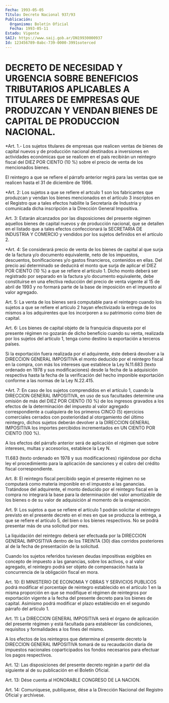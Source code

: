 ```yaml
---
Fecha: 1993-05-05
Título: Decreto Nacional 937/93
Publicación:
  Organismo: Boletín Oficial
  Fecha: 1993-05-11
Estado: Vigente
SAIJ: https://www.saij.gob.ar/DN19930000937
Id: 123456789-0abc-739-0000-3991soterced
---
```

# DECRETO DE NECESIDAD Y URGENCIA SOBRE BENEFICIOS TRIBUTARIOS APLICABLES A TITULARES DE EMPRESAS QUE PRODUZCAN Y VENDAN BIENES DE CAPITAL DE PRODUCCION NACIONAL.

<a id="1"></a>
*Art. 1.- Los sujetos titulares de empresas que realicen ventas de bienes  de  capital nuevos y de producción nacional destinados a inversiones en actividades  económicas  que  se realicen en el país recibirán un reintegro fiscal del DIEZ POR CIENTO  (10  %) sobre el precio de venta de los mencionados bienes.

El reintegro a que se refiere el párrafo anterior regirá  para las ventas   que  se  realicen  hasta  el  31  de  diciembre  de  1996.

<a id="2"></a>
*Art.  2:  Los  sujetos a que se refiere el artculo 1 son los fabricantes que produzcan  y  vendan  los  bienes mencionados en el artículo 3 inscriptos en el Registro que a tales  efectos  habilite la  Secretaría  de  Industria  y comunicada dicha inscripción a  la Dirección General Impositiva.

<a id="3"></a>
Art.  3: Estarán alcanzados por las disposiciones del presente régimen  aquellos    bienes  de  capital  nuevos  y  de  producción nacional,  que se detallen  en  el  listado  que  a  tales  efectos confeccionará  la SECRETARIA DE INDUSTRIA Y COMERCIO y vendidos por los sujetos definidos en el artículo 2.

<a id="4"></a>
*Art.  4:  Se  considerará  precio  de  venta de los bienes de capital al que surja de la factura y/o documento  equivalente, neto de los impuestos, descuentos, bonificaciones y/o gastos financieros,  contenidos  en  ellas. Del precio así determinado  se deducirá el monto que surja de  aplicar el DIEZ POR CIENTO (10 %) a que se refiere el artículo 1. Dicho  monto  deberá  ser  registrado por   separado  en  la  factura  y/o  documento  equivalente,  debe constituirse  en una efectiva reducción del precio de venta vigente al 15 de abril  de 1993 y no formará parte de la base de imposición en el impuesto al valor agregado.

<a id="5"></a>
Art.  5:  La  venta  de  los  bienes  será  computable para el reintegro cuando los sujetos a que se refiere el artículo  2  hayan efectivizado  la  entrega  de  los mismos a los adquirentes que los incorporen a su patrimonio como bien de capital.

<a id="6"></a>
Art. 6: Los bienes de capital objeto de la franquicia dispuesta por  el  presente  régimen  no gozarán de dicho beneficio cuando su venta,  realizada  por  los sujetos  del  artículo  1,  tenga  como destino la exportación a terceros países.

Si la exportación fuera  realizada  por el adquirente, éste deberá devolver a la DIRECCION GENERAL IMPOSITIVA  el  monto  deducido por el  reintegro  fiscal  en  la  compra,  con  más los intereses  que establece la Ley N.11.683 (texto ordenado en 1978 y sus modificaciones) desde la fecha de la adquisición  respectiva  hasta la  fecha  de  la  verificación  del  hecho  imponible  exportación conforme a las normas de la Ley N.22.415.

<a id="7"></a>
*Art. 7: En caso de los sujetos comprendidos en el artículo 1, cuando  la  DIRECCION  GENERAL IMPOSITIVA, en uso de sus facultades determine una omisión de  más  del  DIEZ  POR  CIENTO (10 %) de los ingresos  gravados a los efectos de la determinación  del  impuesto al valor agregado  correspondiente  a  cualquiera  de  los primeros CINCO  (5)  ejercicios  comerciales  cerrados con posterioridad  al otorgamiento del último reintegro, dichos  sujetos deberán devolver a   la  DIRECCION  GENERAL  IMPOSITIVA  los  importes    percibidos incrementados en  UN CIENTO POR CIENTO (100 %).

A los  efectos  del párrafo anterior será de aplicación el régimen que sobre intereses,  multas  y  accesorios,  establece  la  Ley N.

11.683  (texto  ordenado  en  1978 y sus modificaciones) rigiéndose por dicha ley el procedimiento  para  la  aplicación de sanciones y el cobro del crédito fiscal correspondiente.

<a id="8"></a>
Art. 8: El reintegro fiscal percibido según el presente régimen no se  computará  como  materia  imponible  en  el  impuesto  a las ganancias.  Tratándose  del  adquirente,  el  monto deducido por el reintegro  fiscal  en  la  compra  no  integrará  la base  para  la determinación del valor amortizable de los bienes o  de su valor de adquisición al momento de la enajenación.

<a id="9"></a>
Art.  9:  Los  sujetos  a  que se refiere el artículo 1 podrán solicitar el reintegro previsto en  el  presente  decreto en el mes en que se produzca la entrega, a que se refiere el  artículo 5, del bien  o los bienes respectivos. No se podrá presentar  más  de  una solicitud por mes.

La  liquidación    del  reintegro  deberá  ser  efectuada  por  la DIRECCION  GENERAL IMPOSITIVA  dentro  de  los  TREINTA  (30)  días corridos  posteriores   al  de  la  fecha  de  presentación  de  la solicitud.

Cuando  los  sujetos  referidos    tuviesen    deudas  impositivas exigibles  en  concepto  de  impuesto  a las ganancias,  sobre  los activos,  o al valor agregado, el reintegro  podrá  ser  objeto  de compensación  hasta  la  concurrencia  de  la  obligación fiscal en mora.

<a id="10"></a>
Art. 10: El MINISTERIO DE ECONOMIA Y OBRAS Y SERVICIOS PUBLICOS podrá  modificar  el  porcentaje  de  reintegro  establecido  en el artículo  1  en  la misma proporción en que se modifique el régimen de reintegros por  exportación  vigente  a  la  fecha  del presente decreto  para  los  bienes de capital. Asimismo podrá modificar  el plazo establecido en el segundo párrafo del artículo 1.

<a id="11"></a>
Art.  11:  La  DIRECCION  GENERAL IMPOSITIVA será el órgano de aplicación del presente régimen  y  está   facultada para establecer las condiciones, requisitos y formalidades  a  los fines del mismo.

A los efectos de los reintegros que determina el  presente  decreto la DIRECCION GENERAL IMPOSITIVA tomará de su recaudación diaria  de impuestos  nacionales  coparticipados  los  fondos  necesarios para efectuar los pagos respectivos.

<a id="12"></a>
Art.  12:  Las  disposiciones  del  presente decreto regirán a partir  del  día  siguiente  al  de su publicación  en  el  Boletín Oficial.

<a id="13"></a>
Art.  13:  Dése  cuenta  al  HONORABLE  CONGRESO DE LA NACION.

<a id="14"></a>
Art. 14: Comuníquese, publíquese, dése a la Dirección Nacional del Registro Oficial y archívese.
